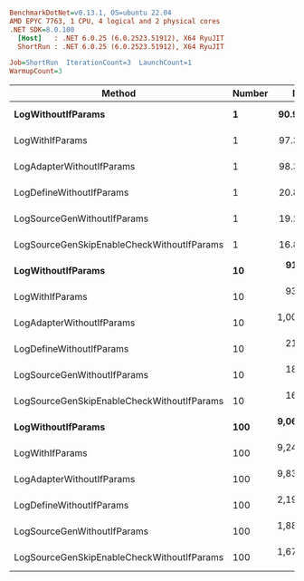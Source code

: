 ``` ini

BenchmarkDotNet=v0.13.1, OS=ubuntu 22.04
AMD EPYC 7763, 1 CPU, 4 logical and 2 physical cores
.NET SDK=8.0.100
  [Host]   : .NET 6.0.25 (6.0.2523.51912), X64 RyuJIT
  ShortRun : .NET 6.0.25 (6.0.2523.51912), X64 RyuJIT

Job=ShortRun  IterationCount=3  LaunchCount=1  
WarmupCount=3  

```
|                                     Method | Number |        Mean |      Error |    StdDev |         Min |         Max |  Gen 0 | Allocated |
|------------------------------------------- |------- |------------:|-----------:|----------:|------------:|------------:|-------:|----------:|
|                         **LogWithoutIfParams** |      **1** |    **90.92 ns** |   **0.221 ns** |  **0.012 ns** |    **90.90 ns** |    **90.93 ns** | **0.0010** |      **88 B** |
|                            LogWithIfParams |      1 |    97.33 ns |  11.329 ns |  0.621 ns |    96.91 ns |    98.04 ns | 0.0010 |      88 B |
|                  LogAdapterWithoutIfParams |      1 |    98.34 ns |   1.265 ns |  0.069 ns |    98.29 ns |    98.42 ns | 0.0010 |      88 B |
|                   LogDefineWithoutIfParams |      1 |    20.88 ns |   0.232 ns |  0.013 ns |    20.86 ns |    20.88 ns |      - |         - |
|                LogSourceGenWithoutIfParams |      1 |    19.23 ns |   0.305 ns |  0.017 ns |    19.21 ns |    19.25 ns |      - |         - |
| LogSourceGenSkipEnableCheckWithoutIfParams |      1 |    16.82 ns |   0.846 ns |  0.046 ns |    16.79 ns |    16.87 ns |      - |         - |
|                         **LogWithoutIfParams** |     **10** |   **913.78 ns** |   **8.035 ns** |  **0.440 ns** |   **913.33 ns** |   **914.22 ns** | **0.0105** |     **880 B** |
|                            LogWithIfParams |     10 |   935.25 ns |  13.751 ns |  0.754 ns |   934.76 ns |   936.12 ns | 0.0105 |     880 B |
|                  LogAdapterWithoutIfParams |     10 | 1,006.89 ns | 182.585 ns | 10.008 ns |   998.96 ns | 1,018.14 ns | 0.0095 |     880 B |
|                   LogDefineWithoutIfParams |     10 |   212.10 ns |   3.084 ns |  0.169 ns |   211.95 ns |   212.28 ns |      - |         - |
|                LogSourceGenWithoutIfParams |     10 |   187.46 ns |   6.365 ns |  0.349 ns |   187.24 ns |   187.86 ns |      - |         - |
| LogSourceGenSkipEnableCheckWithoutIfParams |     10 |   167.55 ns |  15.650 ns |  0.858 ns |   167.03 ns |   168.54 ns |      - |         - |
|                         **LogWithoutIfParams** |    **100** | **9,068.11 ns** | **258.093 ns** | **14.147 ns** | **9,057.44 ns** | **9,084.16 ns** | **0.0916** |   **8,800 B** |
|                            LogWithIfParams |    100 | 9,240.86 ns | 276.750 ns | 15.170 ns | 9,226.84 ns | 9,256.96 ns | 0.0916 |   8,800 B |
|                  LogAdapterWithoutIfParams |    100 | 9,836.47 ns | 128.803 ns |  7.060 ns | 9,829.84 ns | 9,843.89 ns | 0.0916 |   8,800 B |
|                   LogDefineWithoutIfParams |    100 | 2,199.98 ns | 438.558 ns | 24.039 ns | 2,181.29 ns | 2,227.10 ns |      - |         - |
|                LogSourceGenWithoutIfParams |    100 | 1,884.28 ns |  17.351 ns |  0.951 ns | 1,883.53 ns | 1,885.35 ns |      - |         - |
| LogSourceGenSkipEnableCheckWithoutIfParams |    100 | 1,670.21 ns |  74.555 ns |  4.087 ns | 1,666.86 ns | 1,674.76 ns |      - |         - |
